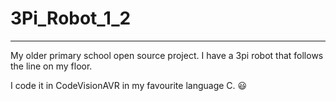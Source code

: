 # 3Pi_Robot_1_2

------------------

My older primary school open source project. I have a 3pi robot that follows the line on my floor.

I code it in CodeVisionAVR in my favourite language C. 😃
